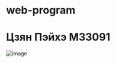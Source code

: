 # web-program
# Цзян Пэйхэ M33091
![image](https://github.com/damagegithub/web-program/tree/master/lab1/design.png)
